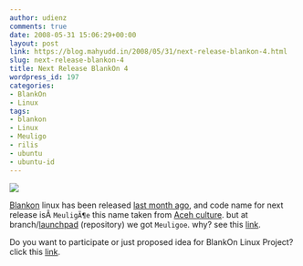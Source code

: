 ```yaml
---
author: udienz
comments: true
date: 2008-05-31 15:06:29+00:00
layout: post
link: https://blog.mahyudd.in/2008/05/31/next-release-blankon-4.html
slug: next-release-blankon-4
title: Next Release BlankOn 4
wordpress_id: 197
categories:
- BlankOn
- Linux
tags:
- blankon
- Linux
- Meuligo
- rilis
- ubuntu
- ubuntu-id
---
```


![](http://cecunguk.blankonlinux.or.id/~alie/logo/logo-blangkon2.png)

[Blankon](http://cdimage.blankonlinux.or.id/) linux has been released [last month ago](http://udienz.immteknik.org/2008/04/alhamdulillah-we-made-it.html), and code name for next release isÂ `MeuligÃ¶e` this name taken from [Aceh culture](http://sites.google.com/a/bungker.org/meuligoe/Home). but at branch/[launchpad](https://launchpad.net/blankon) (repository) we got `Meuligoe`. why? see this [link](http://groups.google.com/group/BlankOn/msg/e32cbf1bda7b6492%5C).

Do you want to participate or just proposed idea for BlankOn Linux Project? click this [link](http://wiki.ubuntu-id.org/BlankOn/Partisipasi).
